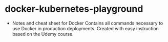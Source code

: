 # docker-kubernetes-playground

- Notes and cheat sheet for Docker
Contains all commands necessary to use Docker in production deployments.
Created with easy instruction based on the Udemy course.


